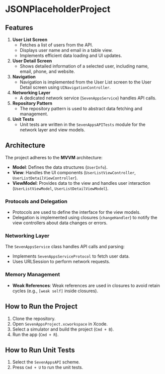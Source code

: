 # JSONPlaceholderProject

## Features
1. **User List Screen**
   - Fetches a list of users from the API.
   - Displays user name and email in a table view.
   - Implements efficient data loading and UI updates.
2. **User Detail Screen**
   - Shows detailed information of a selected user, including name, email, phone, and website.
3. **Navigation**
   - Navigation is implemented from the User List screen to the User Detail screen using `UINavigationController`.
4. **Networking Layer**
   - A dedicated network service (`SevenAppsService`) handles API calls.
5. **Repository Pattern**
   - The repository pattern is used to abstract data fetching and management.
6. **Unit Tests**
   - Unit tests are written in the `SevenAppsAPITests` module for the network layer and view models.

## Architecture
The project adheres to the **MVVM** architecture:
- **Model**: Defines the data structures (`UserInfo`).
- **View**: Handles the UI components (`UserListViewController`, `UserListDetailViewController`).
- **ViewModel**: Provides data to the view and handles user interaction (`UserListViewModel`, `UserListDetailViewModel`).

### Protocols and Delegation
- Protocols are used to define the interface for the view models.
- Delegation is implemented using closures (`changeHandler`) to notify the view controllers about data changes or errors.

### Networking Layer
The `SevenAppsService` class handles API calls and parsing:
- Implements `SevenAppsServiceProtocol` to fetch user data.
- Uses URLSession to perform network requests.

### Memory Management
- **Weak References**: Weak references are used in closures to avoid retain cycles (e.g., `[weak self]` inside closures).

## How to Run the Project
1. Clone the repository.
2. Open `SevenAppsProject.xcworkspace` in Xcode.
3. Select a simulator and build the project (`Cmd + B`).
4. Run the app (`Cmd + R`).

## How to Run Unit Tests
1. Select the `SevenAppsAPI` scheme.
2. Press `Cmd + U` to run the unit tests.

